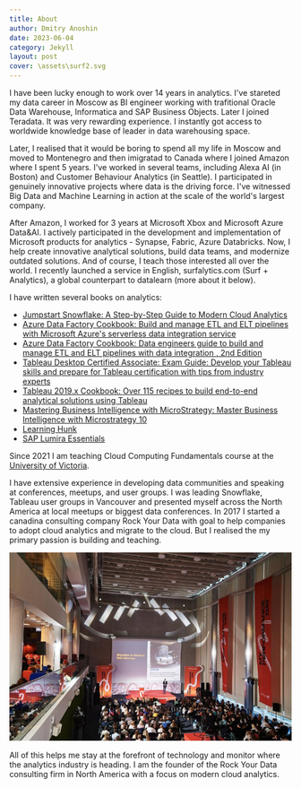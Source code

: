 ```yaml
---
title: About
author: Dmitry Anoshin
date: 2023-06-04
category: Jekyll
layout: post
cover: \assets\surf2.svg
---
```


I have been lucky enough to work over 14 years in analytics. I've stareted my data career in Moscow as BI engineer working with trafitional Oracle Data Warehouse, Informatica and SAP Business Objects. Later I joined Teradata. It was very rewarding experience. I instantly got access to worldwide knowledge base of leader in data warehousing space. 

Later, I realised that it would be boring to spend all my life in Moscow and moved to Montenegro and then imigratad to Canada where I joined Amazon where I spent 5 years. I've worked in several teams, including Alexa AI (in Boston) and Customer Behaviour Analytics (in Seattle). I participated in genuinely innovative projects where data is the driving force. I've witnessed Big Data and Machine Learning in action at the scale of the world's largest company. 

After Amazon, I worked for 3 years at Microsoft Xbox and Microsoft Azure Data&AI. I actively participated in the development and implementation of Microsoft products for analytics - Synapse, Fabric, Azure Databricks. Now, I help create innovative analytical solutions, build data teams, and modernize outdated solutions. And of course, I teach those interested all over the world. I recently launched a service in English, surfalytics.com (Surf + Analytics), a global counterpart to datalearn (more about it below).

I have written several books on analytics:
- [Jumpstart Snowflake: A Step-by-Step Guide to Modern Cloud Analytics](https://www.amazon.com/Jumpstart-Snowflake-Step-Step-Analytics/dp/1484253272/ref=sr_1_1?crid=38JGF0SM61I5E&keywords=dmitry+anoshin&qid=1692685268&sprefix=dmitry+anoshin%2Caps%2C153&sr=8-1)
- [Azure Data Factory Cookbook: Build and manage ETL and ELT pipelines with Microsoft Azure's serverless data integration service](https://www.amazon.com/Azure-Data-Factory-Cookbook-integration/dp/1800565291/ref=sr_1_2?crid=38JGF0SM61I5E&keywords=dmitry+anoshin&qid=1692685311&sprefix=dmitry+anoshin%2Caps%2C153&sr=8-2)
- [Azure Data Factory Cookbook: Data engineers guide to build and manage ETL and ELT pipelines with data integration , 2nd Edition](https://www.amazon.com/Azure-Data-Factory-Cookbook-integration-ebook/dp/B0CD7ZHC3M/ref=sr_1_8?crid=38JGF0SM61I5E&keywords=dmitry+anoshin&qid=1692685311&sprefix=dmitry+anoshin%2Caps%2C153&sr=8-8)
- [Tableau Desktop Certified Associate: Exam Guide: Develop your Tableau skills and prepare for Tableau certification with tips from industry experts](https://www.amazon.com/Tableau-Desktop-Certified-Associate-certification/dp/1838984135/ref=sr_1_4?crid=38JGF0SM61I5E&keywords=dmitry+anoshin&qid=1692685311&sprefix=dmitry+anoshin%2Caps%2C153&sr=8-4)
- [Tableau 2019.x Cookbook: Over 115 recipes to build end-to-end analytical solutions using Tableau](https://www.amazon.com/Tableau-2019-x-Cookbook-end-end-ebook/dp/B07KSXD69Z/ref=sr_1_5?crid=38JGF0SM61I5E&keywords=dmitry+anoshin&qid=1692685311&sprefix=dmitry+anoshin%2Caps%2C153&sr=8-5)
- [Mastering Business Intelligence with MicroStrategy: Master Business Intelligence with Microstrategy 10](https://www.amazon.com/Mastering-Business-Intelligence-MicroStrategy-Anoshin-ebook/dp/B01DPR2EL2/ref=sr_1_3?crid=38JGF0SM61I5E&keywords=dmitry+anoshin&qid=1692685311&sprefix=dmitry+anoshin%2Caps%2C153&sr=8-3)
- [Learning Hunk](https://www.amazon.com/Learning-Hunk-Dmitry-Anoshin-ebook/dp/B010DY80MM/ref=sr_1_7?crid=38JGF0SM61I5E&keywords=dmitry+anoshin&qid=1692685311&sprefix=dmitry+anoshin%2Caps%2C153&sr=8-7)
- [SAP Lumira Essentials](https://www.amazon.com/SAP-Lumira-Essentials-Dmitry-Anoshin-ebook/dp/B014WIPC58/ref=sr_1_6?crid=38JGF0SM61I5E&keywords=dmitry+anoshin&qid=1692685311&sprefix=dmitry+anoshin%2Caps%2C153&sr=8-6)

Since 2021 I am teaching Cloud Computing Fundamentals course at the [University of Victoria](https://www.uvic.ca/).

I have extensive experience in developing data communities and speaking at conferences, meetups, and user groups. I was leading Snowflake, Tableau user groups in Vancouver and presented myself across the North America at local meetups or biggest data conferences. In 2017 I started a canadina consulting company Rock Your Data with goal to help companies to  adopt cloud analytics and migrate to the cloud. But I realised the my primary passion is building and teaching.

![Alt text](https://github.com/surfalytics/surfalytics/blob/main/assets/presentation.jpeg "Talling about Cloud Analytics benefits")



All of this helps me stay at the forefront of technology and monitor where the analytics industry is heading. I am the founder of the Rock Your Data consulting firm in North America with a focus on modern cloud analytics.
